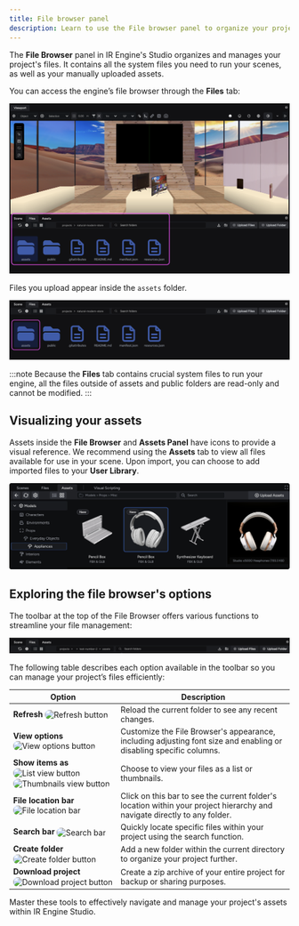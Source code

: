 ```yaml
---
title: File browser panel
description: Learn to use the File browser panel to organize your project files.
---
```


The **File Browser** panel in IR Engine's Studio organizes and manages your project's files. It contains all the system files you need to run your scenes, as well as your manually uploaded assets.

You can access the engine’s file browser through the **Files** tab:

![Location of the File browser panel](../../../../../assets/images/get-started/ir-engine-studio/studio-interface/file-browser-panel/file-browser-panel-location.png)

Files you upload appear inside the `assets` folder.

![View of the assets folder](../../../../../assets/images/get-started/ir-engine-studio/studio-interface/file-browser-panel/assets-folder-view.png)

:::note
Because the **Files** tab contains crucial system files to run your engine, all the files outside of assets  and public folders are read-only and cannot be modified.
:::

## Visualizing your assets

Assets inside the **File Browser** and **Assets Panel** have icons to provide a visual reference. We recommend using the **Assets** tab to view all files available for use in your scene. Upon import, you can choose to add imported files to your **User Library**.

![Files within a project and their thumbnail preview](../../../../../assets/images/get-started/ir-engine-studio/studio-interface/file-browser-panel/project-files-thumbnails.png)

## Exploring the file browser's options

The toolbar at the top of the File Browser offers various functions to streamline your file management:

![Toolbar in the File tab](../../../../../assets/images/get-started/ir-engine-studio/studio-interface/file-browser-panel/file-tab-toolbar.png)

The following table describes each option available in the toolbar so you can manage your project’s files efficiently:

| Option | Description |
| --- | --- |
| **Refresh** <img src="../../../../../src/assets/images/get-started/ir-engine-studio/studio-interface/file-browser-panel/refresh-button.png" alt="Refresh button" style="width: 30px; height: 30px; display: inline; vertical-align: middle; border-radius: 8px;"> | Reload the current folder to see any recent changes. |
| **View options** <img src="../../../../../src/assets/images/get-started/ir-engine-studio/studio-interface/file-browser-panel/view-options-button.png" alt="View options button" style="width: 30px; height: 30px; display: inline; vertical-align: middle; border-radius: 8px;"> | Customize the File Browser's appearance, including adjusting font size and enabling or disabling specific columns. |
| **Show items as** <img src="../../../../../src/assets/images/get-started/ir-engine-studio/studio-interface/file-browser-panel/list-view-button.png" alt="List view button" style="width: 30px; height: 30px; display: inline; vertical-align: middle; border-radius: 8px;"> <img src="../../../../../src/assets/images/get-started/ir-engine-studio/studio-interface/file-browser-panel/thumbnails-view-button.png" alt="Thumbnails view button" style="width: 30px; height: 30px; display: inline; vertical-align: middle; border-radius: 8px;"> | Choose to view your files as a list or thumbnails. |
| **File location bar** <img src="../../../../../src/assets/images/get-started/ir-engine-studio/studio-interface/file-browser-panel/file-location-bar.png" alt="File location bar" style="height: 27px; display: inline; vertical-align: middle; border-radius: 8px;"> | Click on this bar to see the current folder's location within your project hierarchy and navigate directly to any folder. |
| **Search bar** <img src="../../../../../src/assets/images/get-started/ir-engine-studio/studio-interface/file-browser-panel/search-bar.png" alt="Search bar" style="height: 27px; display: inline; vertical-align: middle; border-radius: 8px;"> | Quickly locate specific files within your project using the search function. |
| **Create folder** <img src="../../../../../src/assets/images/get-started/ir-engine-studio/studio-interface/file-browser-panel/create-folder-button.png" alt="Create folder button" style="width: 33px; height: 33px; display: inline; vertical-align: middle; border-radius: 8px;"> | Add a new folder within the current directory to organize your project further. |
| **Download project** <img src="../../../../../src/assets/images/get-started/ir-engine-studio/studio-interface/file-browser-panel/download-project-button.png" alt="Download project button" style="width: 30px; height: 30px; display: inline; vertical-align: middle; border-radius: 8px;"> | Create a zip archive of your entire project for backup or sharing purposes. |

Master these tools to effectively navigate and manage your project's assets within IR Engine Studio.
